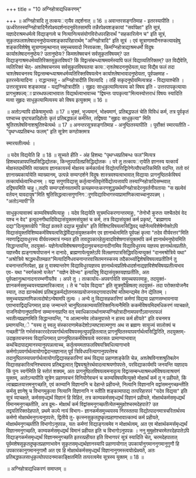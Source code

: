 +++
title = "10 अग्निहोत्राद्यधिकरणम्"

+++
॥ अग्निहोत्रादि तु तत्कयर्ायैव तद्दर्शनात् ॥ 16 ॥ अवान्तरसङ्गतिमाह - इतरस्यापीति । ऊर्ध्वरेतस्स्वग्निहोत्रादिनैरपेक्ष्यदर्शनादनूर्वरेतसामपि तन्नैरपेक्ष्यशङ्कायां "सर्वापेक्षा" इति सूत्रं, यज्ञादेराश्रमधर्मत्वे विद्याङ्गत्वे च नित्यानित्यसंयोगविरोधपरहिारार्थं "सहकारित्वेन च" इति सूत्रं, सुकृतफलाश्लेषादननुष्ठेयत्वशङ्कापरिहारार्थम् "अग्निहोत्रादि" इति सूत्रं । एवं सूत्राणामपौनरुकत्यावहेषु शङ्काविशेषेषु सूत्राणामुत्थानात् समुच्चयवादो निरवकाशः, किमग्निहोत्राद्याश्रमधर्मो विदुषः कार्याश्लेषादननुष्ठेयः? उतानुष्ठेयः? किमश्लेषवचनं सर्वसुकृतविषयम्? उत विद्याङ्गाश्रमधर्मव्यतिरिक्तसुकृतविषयं? किं विद्वत्संबन्ध्याश्रमवर्मस्यापि फलं विद्याव्यतिरिक्तम्? उत विद्यैवेति, व्यतिरिक्तं चेत्- अश्लेषवचनस्य सर्वसुकृतविषयतया कायर्ाश्लेषादननुष्ठेयता,यदा विद्यैव फलं तदा चाश्लेषवचनस्य विद्वत्सम्बन्ध्याश्रमधर्मव्यतिरिक्तविषयत्वेन कार्याश्लेषाभावादनुष्ठेयता, पूर्वपक्षमाह - इतरस्येत्यादिना । राद्धान्तस्तु - अग्निहोत्रादीति त्वित्यादि । तर्हि सकृदनुष्ठेयमित्यत्राह - विद्यायाश्चेति । उत्तरसूत्रस्य शङ्कामाह - यद्यग्निहोत्रादीति । सुहृदः साधुकृत्यामित्यस्य को विषय इति - उत्तरपापकृत्यायाः प्रागभुक्फल्व्ा प्रारब्धफल्वाभावातः विद्यार्थत्वाभावाच्च "द्विषन्तः पापकृत्या"मित्यस्योत्तराधं विषयः स्यादिति मत्वा सुहृदः साधुकृत्यामित्यस्य को विषय इत्युक्तम् ॥ 16 ॥

॥ अतोऽन्यापि ह्येकेषामुभयोः ॥ 17 ॥ भुक्तं, भुज्यमानं, भोक्ष्यमाणं, प्रतिबद्धफलं चेति विविधं कर्म, तत्र पूर्वकृतं पश्चाच्च वृष्ट्यन्नादिहोतोः कृतं प्रतिबद्धफलं कर्मस्ति, तद्विषया "सुहृदः साधुकृत्या" मिति श्रुतिरश्लेषविनाशश्रुतिश्चेत्यर्थः ॥ 17 ॥ अनन्तरसूत्रसङ्गतिमाह - अनुष्ठितस्यापीति । पूर्वोक्तं स्मारयतीति - "पृथग्ध्यप्रतिबन्धः फलम्" इति सूत्रेण कण्ठोक्तमत्र

स्मारयतीत्यर्थः ।

॥ यदेव विद्ययेति हि ॥ 18 ॥ सूच्यते हीति - अंह हिशब्दः "पृथग्ध्यप्रतिबन्धः फल"मित्यत्र हिशब्दवन्नापपत्तिप्रसिद्धिद्योतकः, किन्तूपपादितप्रसिद्धिद्योतकः । परे तु तत्कायर्ायेति ज्ञानस्य यत्कार्यं मोक्षस्तदर्थमिति व्याख्याय ज्ञानकायर्स्य मोक्षस्य कर्मकार्यत्वं विद्योत्पत्तिद्विारेणेत्यौपचारिकमिति वदन्ति, ततो वरं ज्ञानाख्यकार्यायेति व्याख्यानम्, उत्पन्ने सम्यग्दर्शने विदुषः शास्त्रवश्यत्वाभावात् विद्यायाः प्रागनुष्ठितर्कविषयं तत्कार्यार्थत्वाभिधानम् । यद्वा सगुणविद्यासु कर्तृत्वानतिवृत्तेर्विद्योत्पत्तावपि तस्याग्निहोत्रादिसम्भवात् दद्विषयमिति चाहु।,तदपि सम्यग्दर्शनवतामपि प्रत्यहमन्तःकरणशुद्धयर्थमग्निहोत्रादेरनुवर्तनीयतायाः "स खल्वेवं वर्तयन् यावदायुष"मिति श्रुतिसिद्धत्वात्सगुणनिगर्ुणविद्याविभागस्याप्रामाणिकत्वाच्चानुपपन्नम् । "अतोऽन्यापी"ति

साधुकृत्यावाक्यं काम्यविषयमित्याहुः । यदेव विद्ययेति सूत्रमधिकरणान्तरमाहुः, "तेनोभौ कुरुतः यश्चैतदेवं वेद यश्च न वेद" इत्युदनगीथादिविद्यासंयुक्तमसंयुक्तं च कर्म, तत्र विद्यासंयुक्तं कर्म प्रकृष्टं, "ब्राह्मणाय दद्या"दित्युक्तत्व्रेपि "विद्यां व्रतवते दद्यान्न मूर्खाय" इति विशिष्टविषयत्वसिद्धिवद् यज्ञेनेत्यविशेषेणोक्तेऽपि विद्यासंयुक्तविशिष्यकर्मविषयत्वसिद्धेर्विद्यासंयुक्तकर्मण एव ज्ञानार्थत्वमिति पूर्वपक्षं कृत्वा "तदेव वीर्यवत्तर"मिति नवणाद्विद्यावधुरस्य वीर्यवत्त्वमात्रं गम्यत इति तावदुपकारहेतुत्वादविशेषणासंयुक्तमपि कर्म ज्ञानार्थमनुष्ठेयमिति सिद्धान्तयन्ति, तदयुक्तं- यज्ञेनेत्यविशेषश्रवणाद्वेदानुवचनदानादीनामिव विद्याविधुरस्य यज्ञस्य ज्ञानार्थत्वप्रतीतेः, यज्ञस्यैव ह्यङ्गाश्रयोपासनं न दानादेः, ब्राह्मणायेत्युक्तेऽपि विलक्षणपात्रसिद्धिवदित्यप्युक्तं "दानमश्रोत्रिये यथा" "अश्रोत्रिये श्राद्धमधीतमव्रत"मित्यादिनिेधवचनान्तरवासितमनस्कस्य तदैकार्थ्याद्विशेषविषयत्वप्रतीतिर्न तु वचनान्तरनिरपेक्षा, इह तु वाक्यान्तरेण विद्याविधुरयज्ञस्य ज्ञानार्थत्वप्रतिषेधादर्शनाद्यज्ञविशेषविषयप्रतीत्यभाव एव- यथा "स्वर्गकामो यजेत" "यज्ञेन देवेभ्यः" इत्यादिषु विद्यासंयुक्तयज्ञाप्रतीतिः, अतः पूर्वपक्षानुत्थानादनारम्भणीयतैव । अपरे तु । तत्कार्याय-अपवर्गायेति समुच्चयपरमाहुः, तदयुक्तं- ज्ञानकर्मसमुच्चयस्याप्रामारिकत्वात् । ते च "यदेव विद्यया" इति सूत्रमुपैक्षिषतए तदयुक्तं- तदा परोक्तयोजनैव स्यात्, तदा ह्यानर्थक्यं प्रतिबद्धकर्मद्योतनरूपप्रयोजनसद्गावादपरेषां मतिमान्द्यमेव तेन द्येतितम् । समुच्चयाप्रामाणिकत्वदोषोऽन्येषामपि तुल्यः । अन्ये तु विद्यासहकारिणां कर्मणां विद्यया प्रहाणसम्भावनाया एवाभावाद्विद्यधिगमात् प्राक् जन्मान्तरे चानुष्ठितकाम्यव्यतिरिक्तनित्यनैमिति ककर्मविषयमिदमधिकरणं व्याचक्षते, राजनियोगानुष्ठायिनां सम्माननाप्राप्ति वत् स्वाधिकारार्थानामप्यग्निहोत्रादीनामपवर्गोऽवान्तरफलं भवतीत्यप्रहाणमिति सिद्धान्तयन्ति, "य आत्मानमेव लोकमुपास्ते न हास्य कर्म क्षीयते" इति वचनमत्र प्रमाणयन्ति,े "यस्य तु स्वलु संस्काराणामेकदेशोऽप्यष्टावात्मगुणा अथ स ब्रह्मणः सायुज्यं सालोक्यं च गच्छती"ति गर्भसंस्काररदेरपवर्गार्थत्वविषयस्मृत्युपवृंहितत्वात् प्रागनुष्ठितस्यापवर्गार्थत्वसिद्धिरिति, तदयुक्तम्- उदाहृतवचनस्य विद्याधिगमात् प्रागनुष्ठितकर्मविषयत्वे स्वरसतः प्रामाण्याभावात् कथंचिदापाद्यमानस्यानुपपन्नत्वाच्च, कर्तृत्वममताफलविषयत्रिवधित्यागाभावे कर्मणोऽपवर्गार्थत्वायोगाद्वेदान्तज्ञानात् पूर्वं त्रिविधपरित्यागानुपपत्तेश्च तदानुष्ठितस्यापवर्गार्थत्वायोगाद्विद्यासहकारिणां कथं विद्यया प्रहाणशङ्केति चेन्न, अश्लेषविनाशश्रुतिबलेन विद्यासहकारित्वनिश्चयस्य प्रतिबद्धत्वात् द्विषयश्रुतेरर्थवादत्वाश्रयणोपपत्तेः, परविद्याकार्यमपि जनयन्ति यज्ञादयः किं पुनः स्वर्गमिति हि स्तोतं शक्यम्, अतः प्रागनुष्ठितविषयत्वमनादृत्य विद्वत्सम्बन्ध्याश्रमधर्मविषयत्वाश्रयणं युक्तम्, अतोऽन्यापीति सूत्रेण प्रहाणवचनं विनियोगेवचनं च काम्यविषयमित्युक्ते मोक्षार्थं कर्म तु न प्रहीयते, किं त्वाब्रह्मलयात्तमनुगच्छति, एवं काम्यानि विज्ञानानि च देहान्ते प्रहीयन्ते, नित्यानि विज्ञानानि वद्वांसमनुगच्छन्तीति कर्मसु ज्ञानेषु च विभागमुकृत्वा नित्यानि विज्ञानानि न स्तीति शङ्कामापाद्य तत्परिहारपरं "यदेव विद्यया" इति सूत्रं व्याचक्षते, कर्मसमृध्द्यर्थं विज्ञानं हि विहितं, तत्र काम्यकर्मसमृध्द्यर्थं विज्ञानं प्रहीयते, मोक्षार्थकर्मसमृध्द्यर्थं विमानमनुगच्छतीति, अत्र व्रूमः- मोक्षार्थं कर्म विद्वांसमनुगच्छतीत्येतन्मुमुक्षोश्चरमदेहपाते? उत तद्वयतिरिक्तदेहपाते, प्रथमे कल्पे नायं विभागः- ज्ञानकर्मसमुच्चयस्य निरस्ततया विद्योत्पादनमात्रचरितार्थस्य कर्मणो मोक्षार्थमनुगत्यनुपपत्तेः, द्वितीये तु- कृत्स्नसुकृतदुष्कृतप्रहाणाभावात्काम्यं कर्म प्रहीयते, मोक्षार्थमनुगच्छतीति विभागोऽनुपपन्नः, यतः कर्मणां विद्याङ्गत्वमेव न मोक्षार्थत्वम्, अत एव मोक्षार्थकमर्समृध्द्यर्थं विज्ञानमनुगच्छति, काम्यकर्मसमृध्द्यर्थं विमानं प्रहीयत इति च विभागोऽनुपपन्नः । ननु मुमुक्षोश्चरमेतरदेहपातेऽपि विद्याङ्गकर्मसमृध्द्यर्थं विज्ञानमनुगच्छति इतरत्प्रहीयत इति विभागपरं सूत्रं स्यादिति चेत्, चरमदेहपातात् पूर्वमशेषसुकृतदुष्कृतप्रहाणाभावेन सुकृतसमृध्द्यर्थज्ञानस्यापि प्रहाणायोगात् उपकार्यानुगमाननुगमानुगुणौ हि उपकारकानुगमाननुगामौ अत एव हि मोक्षार्थकर्मसमृध्द्यर्थं विज्ञानानुगमस्त्वयोत्प्रेक्ष्यते, अतः प्रतिबद्धफलसाधुकृत्योपपादनमाकाङ्क्षितमिति तत्परत्वमेव सूत्रस्य युक्तम् ॥ 18 ॥

॥ अग्निहोत्राद्यधिकरणं समाप्तम् ॥

